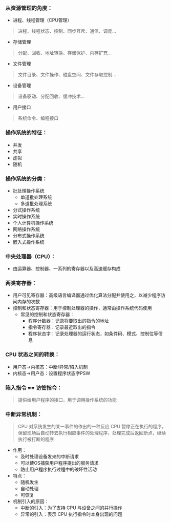 ### 从资源管理的角度：
 - 进程、线程管理（CPU管理）
 > 进程、线程状态、控制、同步互斥、通信、调度...
 - 存储管理
 > 分配、回收、地址转换、存储保护、内存扩充...
 - 文件管理
 > 文件目录、文件操作、磁盘空间、文件存取控制...
 - 设备管理
 > 设备驱动、分配回收、缓冲技术...
 - 用户接口
 > 系统命令、编程接口

### 操作系统的特征：
 - 并发
 - 共享
 - 虚拟
 - 随机

### 操作系统的分类：
 - 批处理操作系统
    - 单道批处理系统
    - 多道批处理系统
 - 分式操作系统
 - 实时操作系统
 - 个人计算机操作系统
 - 网络操作系统
 - 分布式操作系统
 - 嵌入式操作系统

### 中央处理器（CPU）：
 - 由运算器、控制器、一系列的寄存器以及高速缓存构成

### 两类寄存器：
 - 用户可见寄存器：高级语言编译器通过优化算法分配并使用之，以减少程序访问内存的次数
 - 控制和状态寄存器：用于控制处理器的操作，通常由操作系统代码使用
   - 常见的控制和状态寄存器：
      - 程序计数器：记录将要取出的指令的地址
      - 指令寄存器：记录最近取出的指令
      - 程序状态字：记录处理器的运行状态，如条件码、模式、控制位等信息

### CPU 状态之间的转换：
 - 用户态->内核态：中断/异常/陷入机制
 - 内核态->用户态：设置程序状态字PSW

### 陷入指令 == 访管指令：
 > 提供给用户程序的接口，用于调用操作系统的功能

### 中断异常机制：
 > CPU 对系统发生的某一事件的作出的一种反应
 > CPU 暂停正在执行的程序，保留现场后自动转去执行相应事件的处理程序，处理完成后返回断点，继续执行被打断的程序
 - 作用：
    - 及时处理设备发来的中断请求
    - 可以使OS捕获用户程序提出的服务请求
    - 防止用户程序执行过程中的破坏性活动
 - 特点：
    - 随机发生
    - 自动处理
    - 可恢复
 - 机制引入的原因：
    - 中断的引入：为了支持 CPU 与设备之间的并行操作
    - 异常的引入：表示 CPU 执行指令时本身出现的问题

